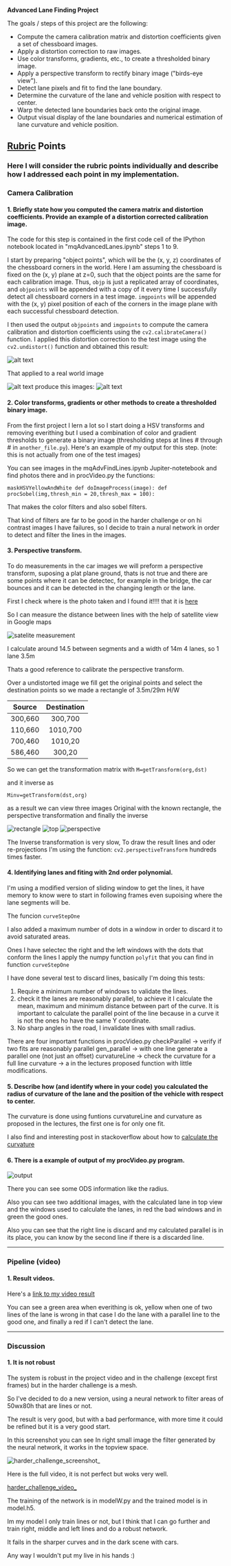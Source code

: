**Advanced Lane Finding Project**

The goals / steps of this project are the following:

* Compute the camera calibration matrix and distortion coefficients given a set of chessboard images.
* Apply a distortion correction to raw images.
* Use color transforms, gradients, etc., to create a thresholded binary image.
* Apply a perspective transform to rectify binary image ("birds-eye view").
* Detect lane pixels and fit to find the lane boundary.
* Determine the curvature of the lane and vehicle position with respect to center.
* Warp the detected lane boundaries back onto the original image.
* Output visual display of the lane boundaries and numerical estimation of lane curvature and vehicle position.

[//]: # (Image References)

[image1]: ./output_images/undistorted.png "Undistorted"
[image2]: ./test_images/test1.jpg "Road untransformed"
[image3]: ./output_images/undistorted-jpg.jpg "Road Transformed"
[image4]: ./output_images/perspCalImage.jpg "Rectangle"
[image5]: ./output_images/perspTransformed.jpg "Top view"
[image6]: ./output_images/persRestored.jpg "Inverse"
[image7]: ./result.png
[video1]: ./project_video.mp4 "Video"
[image8]: ./SegmentDistance.png "SegmentDistance"

## [Rubric](https://review.udacity.com/#!/rubrics/571/view) Points

### Here I will consider the rubric points individually and describe how I addressed each point in my implementation.  


### Camera Calibration

#### 1. Briefly state how you computed the camera matrix and distortion coefficients. Provide an example of a distortion corrected calibration image.

The code for this step is contained in the first code cell of the IPython notebook located in "mqAdvancedLanes.ipynb" steps 1 to 9.  

I start by preparing "object points", which will be the (x, y, z) coordinates of the chessboard corners in the world. Here I am assuming the chessboard is fixed on the (x, y) plane at z=0, such that the object points are the same for each calibration image.  Thus, `objp` is just a replicated array of coordinates, and `objpoints` will be appended with a copy of it every time I successfully detect all chessboard corners in a test image.  `imgpoints` will be appended with the (x, y) pixel position of each of the corners in the image plane with each successful chessboard detection.  

I then used the output `objpoints` and `imgpoints` to compute the camera calibration and distortion coefficients using the `cv2.calibrateCamera()` function.  I applied this distortion correction to the test image using the `cv2.undistort()` function and obtained this result:

![alt text][image1]

That applied to a real world image

![alt text][image2]
 produce this images:
![alt text][image3]



#### 2. Color transforms, gradients or other methods to create a thresholded binary image.  

From the first project I lern a lot so I start doing a HSV transforms and removing everithing but
I used a combination of color and gradient thresholds to generate a binary image (thresholding steps at lines # through # in `another_file.py`).  Here's an example of my output for this step.  (note: this is not actually from one of the test images)

You can see images in the mqAdvFindLines.ipynb Jupiter-notetebook and find photos there and in procVideo.py the functions:

`maskHSVYellowAndWhite
def doImageProcess(image):
def procSobel(img,thresh_min = 20,thresh_max = 100):`

That makes the color filters and also sobel filters.

That kind of filters are far to be good in the harder challenge or on hi contrast images I have failures, so I decide to train a nural network in order to detect and filter the lines in the images.



#### 3. Perspective transform.

To do measurements in the car images we will preform a perspective transform, suposing a plat plane ground, thats is not true and there are some points where it can be detectec, for example in the bridge, the car bounces and it can be detected in the changing length or the lane.


First I check where is the photo taken and I found it!!!! that it is [here](https://www.google.es/maps/@37.4398602,-122.2485646,3a,75y,321.74h,82.59t/data=!3m6!1e1!3m4!1sDkPzleAWMIFzyiAlx8VPzw!2e0!7i13312!8i6656?hl=en)

So I can measure the distance between lines with the help of satellite view in Google
maps

![satelite measurement][image8]

I calculate around  14.5 between segments and a width of 14m 4 lanes, so 1 lane 3.5m

Thats a good reference to calibrate the perspective transform.

Over a undistorted image we fill get the original points and select the destination points
so we made a rectangle of 3.5m/29m H/W

|Source|Destination|
|:----:|:---:|
|300,660|300,700|
|110,660|1010,700|
|700,460|1010,20|
|586,460|300,20|


So we can get the transformation matrix with `M=getTransform(org,dst)`

and it inverse as

`Minv=getTransform(dst,org)`


as a result we can view three images Original with the known rectangle, the perspective transformation and finally the inverse

![rectangle][image4]
![top][image5]
![perspective][image6]

The Inverse transformation is very slow, To draw the result lines and oder re-projections I'm using the function: `cv2.perspectiveTransform` hundreds times faster.



#### 4. Identifying lanes and fiting with 2nd order polynomial.


I'm using a modified version of sliding window to get the lines, it have memory to know were to start in following frames even supoising where the lane segments will be.

The funcion `curveStepOne`

I also added a maximum number of dots in a window in order to discard it to avoid saturated areas.

Ones I have selectec the right and the left windows with the dots that conform the lines I apply the numpy function `polyfit` that you can find in function `curveStepOne`

I have done several test to discard lines, basically I'm doing this tests:

1) Require a minimum number of windows to validate the lines.
2) check it the lanes are reasonably parallel, to achieve it I calculate the mean, maximum and minimum distance between part of the curve. It is important to calculate
the parallel point of the line because in a curve it is not the ones ho have the same Y coordinate.
3) No sharp angles in the road, I invalidate lines with small radius.

There are four important functions in procVideo.py
checkParallel  -> verify if two fits are reasonably parallel
gen_parallel  -> with one line generate a parallel one (not just an offset)
curvatureLine -> check the curvature for a full line
curvature -> a in the lectures proposed function with little modifications.


#### 5. Describe how (and identify where in your code) you calculated the radius of curvature of the lane and the position of the vehicle with respect to center.

The curvature is done using funtions curvatureLine and curvature as proposed in the lectures, the first one is for only one fit.

I also find and interesting post in stackoverflow about how to [calculate the curvature](https://stackoverflow.com/questions/28269379/curve-curvature-in-numpy)

#### 6. There is a example of output of my procVideo.py program.

![output][image7]

There you can see some ODS information like the radius.

Also you can see two additional images, with the calculated lane in top view and the windows used to calculate the lanes, in red the bad windows and in green the good ones.

Also you can see that the right line is discard and my calculated parallel is in its place, you can know by the second line if there is a discarded line.

---

### Pipeline (video)

#### 1. Result videos.

Here's a [link to my video result](./out_project_video.mp4)

You can see a green area when everithing is ok, yellow when one of two lines of the lane is wrong in that case I do the lane with a parallel line to the good one, and  finally a red if I can't detect the lane.




---

### Discussion

#### 1. It is not robust

The system is robust in the project video and in the challenge (except first frames) but in the harder challenge is a mesh.

So I've decided to do a new version, using a neural network to filter areas of 50wx80h that are lines or not.

The result is very good, but with a bad performance, with more time it could be refined but it is a very good start.

In this screenshot you can see In right small image the filter generated by the neural network, it works in the topview space.

![harder_challenge_screenshot_](./harder_challenge_video_418.jpg)

Here is the full video, it is not perfect but woks very well.


[harder_challenge_video_](./harder_challenge_video.mp4)

The training of the network is in modelW.py and the trained model is in model.h5.

Im my model I only train lines or not, but I think that I can go further and train right, middle and left lines and do a robust network.

It fails in the sharper curves and in the dark scene with cars.

Any way I wouldn't put my live in his hands :)
